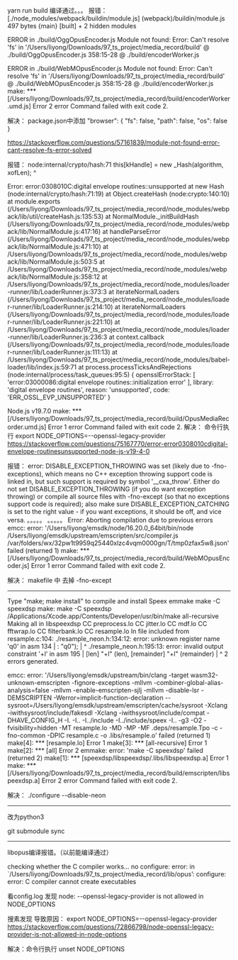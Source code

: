 
yarn run build 编译通过。。。
报错：
[./node_modules/webpack/buildin/module.js] (webpack)/buildin/module.js 497 bytes {main} [built]
    + 2 hidden modules


ERROR in ./build/OggOpusEncoder.js
Module not found: Error: Can't resolve 'fs' in '/Users/liyong/Downloads/97_ts_project/media_record/build'
 @ ./build/OggOpusEncoder.js 358:15-28
 @ ./build/encoderWorker.js


ERROR in ./build/WebMOpusEncoder.js
Module not found: Error: Can't resolve 'fs' in '/Users/liyong/Downloads/97_ts_project/media_record/build'
 @ ./build/WebMOpusEncoder.js 358:15-28
 @ ./build/encoderWorker.js
make: *** [/Users/liyong/Downloads/97_ts_project/media_record/build/encoderWorker.umd.js] Error 2
error Command failed with exit code 2.

解决：
package.json中添加
"browser": {
  "fs": false,
  "path": false,
  "os": false
}

https://stackoverflow.com/questions/57161839/module-not-found-error-cant-resolve-fs-error-solved

报错：
node:internal/crypto/hash:71
  this[kHandle] = new _Hash(algorithm, xofLen);
                  ^


Error: error:0308010C:digital envelope routines::unsupported
    at new Hash (node:internal/crypto/hash:71:19)
    at Object.createHash (node:crypto:140:10)
    at module.exports (/Users/liyong/Downloads/97_ts_project/media_record/node_modules/webpack/lib/util/createHash.js:135:53)
    at NormalModule._initBuildHash (/Users/liyong/Downloads/97_ts_project/media_record/node_modules/webpack/lib/NormalModule.js:417:16)
    at handleParseError (/Users/liyong/Downloads/97_ts_project/media_record/node_modules/webpack/lib/NormalModule.js:471:10)
    at /Users/liyong/Downloads/97_ts_project/media_record/node_modules/webpack/lib/NormalModule.js:503:5
    at /Users/liyong/Downloads/97_ts_project/media_record/node_modules/webpack/lib/NormalModule.js:358:12
    at /Users/liyong/Downloads/97_ts_project/media_record/node_modules/loader-runner/lib/LoaderRunner.js:373:3
    at iterateNormalLoaders (/Users/liyong/Downloads/97_ts_project/media_record/node_modules/loader-runner/lib/LoaderRunner.js:214:10)
    at iterateNormalLoaders (/Users/liyong/Downloads/97_ts_project/media_record/node_modules/loader-runner/lib/LoaderRunner.js:221:10)
    at /Users/liyong/Downloads/97_ts_project/media_record/node_modules/loader-runner/lib/LoaderRunner.js:236:3
    at context.callback (/Users/liyong/Downloads/97_ts_project/media_record/node_modules/loader-runner/lib/LoaderRunner.js:111:13)
    at /Users/liyong/Downloads/97_ts_project/media_record/node_modules/babel-loader/lib/index.js:59:71
    at process.processTicksAndRejections (node:internal/process/task_queues:95:5) {
  opensslErrorStack: [ 'error:03000086:digital envelope routines::initialization error' ],
  library: 'digital envelope routines',
  reason: 'unsupported',
  code: 'ERR_OSSL_EVP_UNSUPPORTED'
}


Node.js v19.7.0
make: *** [/Users/liyong/Downloads/97_ts_project/media_record/build/OpusMediaRecorder.umd.js] Error 1
error Command failed with exit code 2.
解决：
命令行执行
export NODE_OPTIONS=--openssl-legacy-provider
https://stackoverflow.com/questions/75167770/error-error0308010cdigital-envelope-routinesunsupported-node-js-v19-4-0



报错：
error: DISABLE_EXCEPTION_THROWING was set (likely due to -fno-exceptions), which means no C++ exception throwing support code is linked in, but such support is required by symbol '__cxa_throw'. Either do not set DISABLE_EXCEPTION_THROWING (if you do want exception throwing) or compile all source files with -fno-except (so that no exceptions support code is required); also make sure DISABLE_EXCEPTION_CATCHING is set to the right value - if you want exceptions, it should be off, and vice versa.
。。。。。
。。。。。
Error: Aborting compilation due to previous errors
emcc: error: '/Users/liyong/emsdk/node/16.20.0_64bit/bin/node /Users/liyong/emsdk/upstream/emscripten/src/compiler.js /var/folders/wx/32pw1t9959q25440xlzc4vqm0000gn/T/tmp0zfax5w8.json' failed (returned 1)
make: *** [/Users/liyong/Downloads/97_ts_project/media_record/build/WebMOpusEncoder.js] Error 1
error Command failed with exit code 2.


解决：
makefile 中 去掉
-fno-except

--------------------------------------------------------------------------------

Type "make; make install" to compile and install Speex
emmake make -C speexdsp
make: make -C speexdsp
/Applications/Xcode.app/Contents/Developer/usr/bin/make  all-recursive
Making all in libspeexdsp
  CC       preprocess.lo
  CC       jitter.lo
  CC       mdf.lo
  CC       fftwrap.lo
  CC       filterbank.lo
  CC       resample.lo
In file included from resample.c:104:
./resample_neon.h:134:12: error: unknown register name 'q0' in asm
  134 |          : "q0");
      |            ^
./resample_neon.h:195:13: error: invalid output constraint '+l' in asm
  195 |                     [len] "+l" (len), [remainder] "+l" (remainder)
      |                           ^
2 errors generated.

emcc: error: '/Users/liyong/emsdk/upstream/bin/clang -target wasm32-unknown-emscripten -fignore-exceptions -mllvm -combiner-global-alias-analysis=false -mllvm -enable-emscripten-sjlj -mllvm -disable-lsr -DEMSCRIPTEN -Werror=implicit-function-declaration --sysroot=/Users/liyong/emsdk/upstream/emscripten/cache/sysroot -Xclang -iwithsysroot/include/fakesdl -Xclang -iwithsysroot/include/compat -DHAVE_CONFIG_H -I. -I.. -I../include -I../include/speex -I.. -g3 -O2 -fvisibility=hidden -MT resample.lo -MD -MP -MF .deps/resample.Tpo -c -fno-common -DPIC resample.c -o .libs/resample.o' failed (returned 1)
make[4]: *** [resample.lo] Error 1
make[3]: *** [all-recursive] Error 1
make[2]: *** [all] Error 2
emmake: error: 'make -C speexdsp' failed (returned 2)
make[1]: *** [speexdsp/libspeexdsp/.libs/libspeexdsp.a] Error 1
make: *** [/Users/liyong/Downloads/97_ts_project/media_record/build/emscripten/libspeexdsp.a] Error 2
error Command failed with exit code 2.

解决：
./configure  --disable-neon




---------------------------------------
改为python3

 
git submodule sync






------------------------------
libopus编译报错。（以前能编译通过）

checking whether the C compiler works... no 
configure: error: in `/Users/liyong/Downloads/97_ts_project/media_record/lib/opus’: 
configure: error: C compiler cannot create executables

看config.log
发现
node: --openssl-legacy-provider is not allowed in NODE_OPTIONS

搜素发现
导致原因：
export NODE_OPTIONS=--openssl-legacy-provider  
https://stackoverflow.com/questions/72866798/node-openssl-legacy-provider-is-not-allowed-in-node-options

解决：命令行执行
unset NODE_OPTIONS

 
